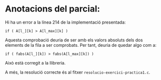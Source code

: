 # Anotacions del parcial:

Hi ha un error a la línea 214 de la implementació presentada:

```
if ( A[l_][k] > A[l_max][k] )
```

Aquesta comprobació deuria de ser amb els valors absoluts dels dos elements
de la fila a ser comprobats. Per tant, deuria de quedar algo com a:

```
if ( fabs(A[l_][k]) > fabs(A[l_max][k]) )
```

Això està corregit a la llibreria.

A més, la resolució correcte és al fitxer `resolucio-exercici-practica1.c`.
